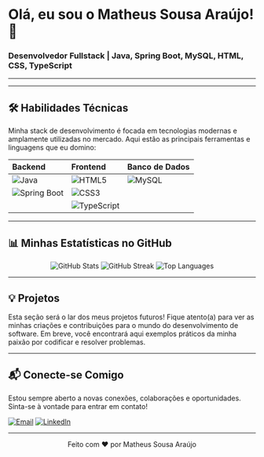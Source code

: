 # Olá, eu sou o Matheus Sousa Araújo! 👋

### Desenvolvedor Fullstack | Java, Spring Boot, MySQL, HTML, CSS, TypeScript

---





---

## 🛠️ Habilidades Técnicas

Minha stack de desenvolvimento é focada em tecnologias modernas e amplamente utilizadas no mercado. Aqui estão as principais ferramentas e linguagens que eu domino:

| Backend             | Frontend           | Banco de Dados      |
| :------------------ | :----------------- | :------------------ |
| ![Java](https://img.shields.io/badge/Java-007396?style=for-the-badge&logo=java&logoColor=white) | ![HTML5](https://img.shields.io/badge/HTML5-E34F26?style=for-the-badge&logo=html5&logoColor=white) | ![MySQL](https://img.shields.io/badge/MySQL-005C84?style=for-the-badge&logo=mysql&logoColor=white) |
| ![Spring Boot](https://img.shields.io/badge/Spring_Boot-6DB33F?style=for-the-badge&logo=spring-boot&logoColor=white) | ![CSS3](https://img.shields.io/badge/CSS3-1572B6?style=for-the-badge&logo=css3&logoColor=white) |                     |
|                     | ![TypeScript](https://img.shields.io/badge/TypeScript-007ACC?style=for-the-badge&logo=typescript&logoColor=white) |                     |

---

## 📊 Minhas Estatísticas no GitHub

<p align="center">
  <img src="https://github-readme-stats.vercel.app/api?username=DevMatheusSousa&show_icons=true&theme=blue-green&hide_border=true&count_private=true" alt="GitHub Stats"/>
  <img src="https://github-readme-streak-stats.herokuapp.com/?user=DevMatheusSousa&theme=blue-green&hide_border=true" alt="GitHub Streak"/>
  <img src="https://github-readme-stats.vercel.app/api/top-langs/?username=DevMatheusSousa&layout=compact&theme=blue-green&hide_border=true" alt="Top Languages"/>
</p>

---

## 💡 Projetos

Esta seção será o lar dos meus projetos futuros! Fique atento(a) para ver as minhas criações e contribuições para o mundo do desenvolvimento de software. Em breve, você encontrará aqui exemplos práticos da minha paixão por codificar e resolver problemas.

---

## 📬 Conecte-se Comigo

Estou sempre aberto a novas conexões, colaborações e oportunidades. Sinta-se à vontade para entrar em contato!

[![Email](https://img.shields.io/badge/Email-dev.matheus.contato@gmail.com-blue?style=for-the-badge&logo=gmail&logoColor=white)](mailto:dev.matheus.contato@gmail.com)
[![LinkedIn](https://img.shields.io/badge/LinkedIn-Matheus%20Sousa%20Araújo-blue?style=for-the-badge&logo=linkedin&logoColor=white)](https://www.linkedin.com/in/matheus-sousa-araujo-98165931a/)

---

<p align="center">
  Feito com ❤️ por Matheus Sousa Araújo
</p>


